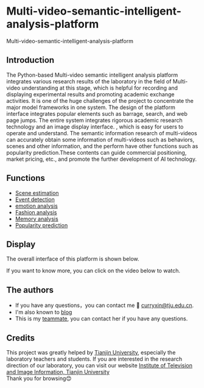 # Multi-video-semantic-intelligent-analysis-platform
  Multi-video-semantic-intelligent-analysis-platform
## Introduction  

The Python-based Multi-video semantic intelligent analysis platform integrates various research results of the laboratory in the field of Multi-video understanding at this stage,  which is helpful for recording and displaying experimental results and promoting academic exchange activities. It is one of the huge challenges of the project to concentrate the major model frameworks in one system. The design of the platform interface integrates popular elements such as barrage, search, and web page jumps. The entire system integrates rigorous academic research technology and an image display interface. , which is easy for users to operate and understand. The semantic information research of multi-videos can accurately obtain some information of multi-videos such as behaviors, scenes and other information, and the perform have other functions such as popularity prediction.These contents can guide commercial positioning, market pricing, etc., and promote the further development of AI technology.
## Functions
- [Scene estimation]()
- [Event detection]()
- [emotion analysis]()
- [Fashion analysis]()
- [Memory analysis]()
- [Popularity prediction]() 
## Display
The overall interface of this platform is shown below.


If you want to know more, you can click on the video below to watch.
## The authors
- If you have any questions，you can contact me :email: curryxin@tju.edu.cn.  
- I'm also known to [blog](https://blog.csdn.net/Curry_xin)
- This is my [teammate](https://github.com/ZLJ2015106), you can contact her if you have any questions.
## Credits
This project was greatly helped by [Tianjin University](http://www.tju.edu.cn/), especially the laboratory teachers and students.  If you are interested in the research direction of our laboratory, you can visit our website [Institute of Television and Image Information, Tianjin University](https://www.iti-tju.org/#/research/research5)  
Thank you for browsing:blush:
